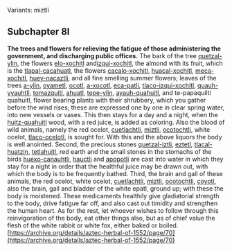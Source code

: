 Variants: miztli  

## Subchapter 8l  
**The trees and flowers for relieving the fatigue of those administering the government, and discharging public offices.** The bark of the tree [quetzal-ylin](Quetzal-ylin.md), the flowers [elo-xochitl](Elo-xochitl.md) and[izqui-xochitl](Izqui-xochitl.md), the almond with its fruit, which is the [tlapal-cacahuatl](Tlapol-cacahuatl.md), the flowers [cacalo-xochitl](Cacalo-xochitl.md), [huacal-xochitl](Huacal-xochitl.md), [meca-xochitl](Meca-xochitl.md), [huey-nacaztli](Huey-nacaztli.md), and all fine smelling summer flowers; leaves of the trees [a-ylin](A-illin.md), [oyametl](Oyametl.md), [ocotl](Ocotl.md), [a-xocotl](A-xocotl.md), [eca-patli](Eca-patli.md), [tlaco-izqui-xochitl](Tlaco-izqui-xochitl.md), [quauh-yyauhtli](Quauh-yyauhtli.md), [tomazquitl](Tomaz-quitl.md), [ahuatl](Ahuatl.md), [tepe-ylin](Tepe-ylin.md), [ayauh-quahuitl](Ayauh-quahuitl.md), and te-papaquilti quahuitl, flower bearing plants with their shrubbery, which you gather before the wind rises; these are expressed one by one in clear spring water, into new vessels or vases. This then stays for a day and a night, when the [huitz-quahuitl](Huitz-quahuitl.md) wood, with a red juice, is added as coloring. Also the blood of wild animals, namely the red ocelot, [cuetlachtli](cuetlachtli.md), [miztli](miztli.md), [ocotochtli](ocotochtli.md), white ocelot, [tlaco-ocelotl](tlaco-ocelotl.md), is sought for. With this and the above liquors the body is well anointed. Second, the precious stones [quetzal-iztli](quetzal-iztli.md), [eztetl](eztetl.md), [tlacal-huatzin](tlacal-huatzin.md), [tetlahuitl](tetlahuitl_v2.md), red earth and the small stones in the stomachs of the birds [huexo-canauhtli](huexo-canauhtli.md), [hauctli](huactli.md) and [apopotli](apopotli.md) are cast into water in which they stay for a night in order that the healthful juice may be drawn out, with which the body is to be frequently bathed. Third, the brain and gall of these animals, the red ocelot, white ocelot, [cuetlachtli](cuetlachtli.md), [miztli](miztli.md), [ocotochtli](ocotochtli.md), [coyotl](coyotl.md), also the brain, gall and bladder of the white epatl, ground up; with these the body is moistened. These medicaments healthily give gladiatorial strength to the body, drive fatigue far off, and also cast out timidity and strengthen the human heart. As for the rest, let whoever wishes to follow through this reinvigoration of the body, eat other things also, but as of chief value the flesh of the white rabbit or white fox, either baked or boiled.  
[https://archive.org/details/aztec-herbal-of-1552/page/70](https://archive.org/details/aztec-herbal-of-1552/page/70)  

